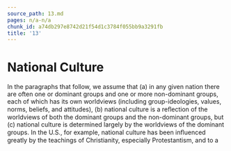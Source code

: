 ```yaml
---
source_path: 13.md
pages: n/a-n/a
chunk_id: a74db297e8742d21f54d1c3784f055bb9a3291fb
title: '13'
---
```

# National Culture

In the paragraphs that follow, we assume that (a) in any given nation there are often one or dominant groups and one or more non-dominant groups, each of which has its own worldviews (including group-ideologies, values, norms, beliefs, and attitudes), (b) national culture is a reﬂection of the worldviews of both the dominant groups and the non-dominant groups, but (c) national culture is determined largely by the worldviews of the dominant groups. In the U.S., for example, national culture has been inﬂuenced greatly by the teachings of Christianity, especially Protestantism, and to a
